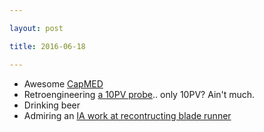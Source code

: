 ```yaml
---

layout: post

title: 2016-06-18

---
```



-   Awesome
    [CapMED](https://docs.google.com/document/d/1GOPfu91g4AG9QSKEKXoJd4JmZWLB6M4NtTwfT9k_dX4/edit)
-   Retroengineering [a 10PV
    probe](https://github.com/kelu124/echomods/tree/master/retro10PV)..
    only 10PV? Ain't much.
-   Drinking beer
-   Admiring an [IA work at recontructing blade
    runner](https://medium.com/@Terrybroad/autoencoding-blade-runner-88941213abbe#.tn5whktwl)


